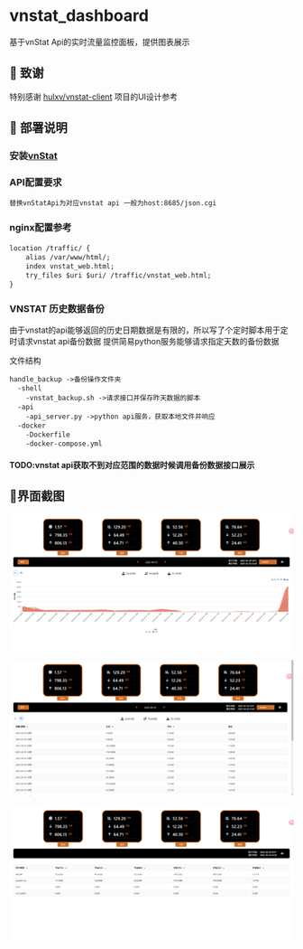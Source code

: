 # vnstat_dashboard

基于vnStat Api的实时流量监控面板，提供图表展示

## 🙏 致谢

特别感谢 [hulxv/vnstat-client](https://github.com/hulxv/vnstat-client) 项目的UI设计参考

## 🔧 部署说明

### 安装[vnStat](https://github.com/vergoh/vnstat)

### API配置要求

```
替换vnStatApi为对应vnstat api 一般为host:8685/json.cgi
```

### nginx配置参考

```
location /traffic/ {
    alias /var/www/html/;
    index vnstat_web.html;
    try_files $uri $uri/ /traffic/vnstat_web.html;
}
```

### VNSTAT 历史数据备份

由于vnstat的api能够返回的历史日期数据是有限的，所以写了个定时脚本用于定时请求vnstat api备份数据
提供简易python服务能够请求指定天数的备份数据

文件结构

```
handle_backup ->备份操作文件夹
  -shell 
    -vnstat_backup.sh ->请求接口并保存昨天数据的脚本
  -api 
    -api_server.py ->python api服务，获取本地文件并响应
  -docker
    -Dockerfile
    -docker-compose.yml
```

#### TODO:vnstat api获取不到对应范围的数据时候调用备份数据接口展示

## 🧩界面截图

![1](screenshots/1.png)

![2](screenshots/2.png)

![2](screenshots/3.png)
